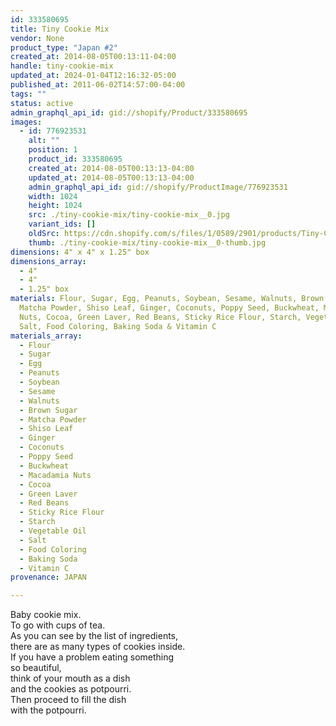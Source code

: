 ```yaml
---
id: 333580695
title: Tiny Cookie Mix
vendor: None
product_type: "Japan #2"
created_at: 2014-08-05T00:13:11-04:00
handle: tiny-cookie-mix
updated_at: 2024-01-04T12:16:32-05:00
published_at: 2011-06-02T14:57:00-04:00
tags: ""
status: active
admin_graphql_api_id: gid://shopify/Product/333580695
images:
  - id: 776923531
    alt: ""
    position: 1
    product_id: 333580695
    created_at: 2014-08-05T00:13:13-04:00
    updated_at: 2014-08-05T00:13:13-04:00
    admin_graphql_api_id: gid://shopify/ProductImage/776923531
    width: 1024
    height: 1024
    src: ./tiny-cookie-mix/tiny-cookie-mix__0.jpg
    variant_ids: []
    oldSrc: https://cdn.shopify.com/s/files/1/0589/2901/products/Tiny-Cookie-Mix-_-Fukiyosei.jpeg?v=1407211993
    thumb: ./tiny-cookie-mix/tiny-cookie-mix__0-thumb.jpg
dimensions: 4" x 4" x 1.25" box
dimensions_array:
  - 4"
  - 4"
  - 1.25" box
materials: Flour, Sugar, Egg, Peanuts, Soybean, Sesame, Walnuts, Brown Sugar,
  Matcha Powder, Shiso Leaf, Ginger, Coconuts, Poppy Seed, Buckwheat, Macadamia
  Nuts, Cocoa, Green Laver, Red Beans, Sticky Rice Flour, Starch, Vegetable Oil,
  Salt, Food Coloring, Baking Soda & Vitamin C
materials_array:
  - Flour
  - Sugar
  - Egg
  - Peanuts
  - Soybean
  - Sesame
  - Walnuts
  - Brown Sugar
  - Matcha Powder
  - Shiso Leaf
  - Ginger
  - Coconuts
  - Poppy Seed
  - Buckwheat
  - Macadamia Nuts
  - Cocoa
  - Green Laver
  - Red Beans
  - Sticky Rice Flour
  - Starch
  - Vegetable Oil
  - Salt
  - Food Coloring
  - Baking Soda
  - Vitamin C
provenance: JAPAN

---
```


Baby cookie mix.  
To go with cups of tea.  
As you can see by the list of ingredients,  
there are as many types of cookies inside.  
If you have a problem eating something  
so beautiful,  
think of your mouth as a dish  
and the cookies as potpourri.  
Then proceed to fill the dish  
with the potpourri.